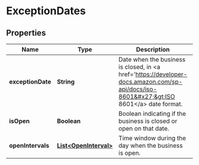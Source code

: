 # ExceptionDates

## Properties
Name | Type | Description | Notes
------------ | ------------- | ------------- | -------------
**exceptionDate** | **String** | Date when the business is closed, in &lt;a href&#x3D;&#x27;https://developer-docs.amazon.com/sp-api/docs/iso-8601&#x27;&gt;ISO 8601&lt;/a&gt; date format. |  [optional]
**isOpen** | **Boolean** | Boolean indicating if the business is closed or open on that date. |  [optional]
**openIntervals** | [**List&lt;OpenInterval&gt;**](OpenInterval.md) | Time window during the day when the business is open. |  [optional]
